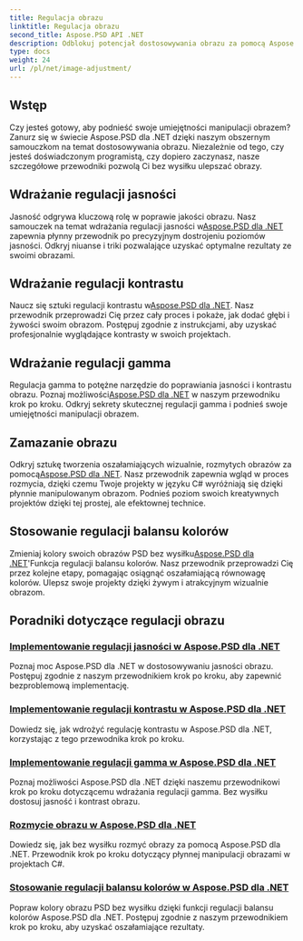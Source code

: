```yaml
---
title: Regulacja obrazu
linktitle: Regulacja obrazu
second_title: Aspose.PSD API .NET
description: Odblokuj potencjał dostosowywania obrazu za pomocą Aspose.PSD dla .NET. Zapoznaj się z samouczkami dotyczącymi jasności, kontrastu i balansu kolorów, aby opanować manipulację obrazem.
type: docs
weight: 24
url: /pl/net/image-adjustment/
---
```

## Wstęp

Czy jesteś gotowy, aby podnieść swoje umiejętności manipulacji obrazem? Zanurz się w świecie Aspose.PSD dla .NET dzięki naszym obszernym samouczkom na temat dostosowywania obrazu. Niezależnie od tego, czy jesteś doświadczonym programistą, czy dopiero zaczynasz, nasze szczegółowe przewodniki pozwolą Ci bez wysiłku ulepszać obrazy.

## Wdrażanie regulacji jasności

 Jasność odgrywa kluczową rolę w poprawie jakości obrazu. Nasz samouczek na temat wdrażania regulacji jasności w[Aspose.PSD dla .NET](./brightness-adjustment/) zapewnia płynny przewodnik po precyzyjnym dostrojeniu poziomów jasności. Odkryj niuanse i triki pozwalające uzyskać optymalne rezultaty ze swoimi obrazami.

## Wdrażanie regulacji kontrastu

 Naucz się sztuki regulacji kontrastu w[Aspose.PSD dla .NET](./contrast-adjustment/). Nasz przewodnik przeprowadzi Cię przez cały proces i pokaże, jak dodać głębi i żywości swoim obrazom. Postępuj zgodnie z instrukcjami, aby uzyskać profesjonalnie wyglądające kontrasty w swoich projektach.

## Wdrażanie regulacji gamma

Regulacja gamma to potężne narzędzie do poprawiania jasności i kontrastu obrazu. Poznaj możliwości[Aspose.PSD dla .NET](./gamma-adjustment/) w naszym przewodniku krok po kroku. Odkryj sekrety skutecznej regulacji gamma i podnieś swoje umiejętności manipulacji obrazem.

## Zamazanie obrazu

 Odkryj sztukę tworzenia oszałamiających wizualnie, rozmytych obrazów za pomocą[Aspose.PSD dla .NET](./blur-image/). Nasz przewodnik zapewnia wgląd w proces rozmycia, dzięki czemu Twoje projekty w języku C# wyróżniają się dzięki płynnie manipulowanym obrazom. Podnieś poziom swoich kreatywnych projektów dzięki tej prostej, ale efektownej technice.

## Stosowanie regulacji balansu kolorów

 Zmieniaj kolory swoich obrazów PSD bez wysiłku[Aspose.PSD dla .NET](./color-balance-adjustment/)'Funkcja regulacji balansu kolorów. Nasz przewodnik przeprowadzi Cię przez kolejne etapy, pomagając osiągnąć oszałamiającą równowagę kolorów. Ulepsz swoje projekty dzięki żywym i atrakcyjnym wizualnie obrazom.

## Poradniki dotyczące regulacji obrazu
### [Implementowanie regulacji jasności w Aspose.PSD dla .NET](./brightness-adjustment/)
Poznaj moc Aspose.PSD dla .NET w dostosowywaniu jasności obrazu. Postępuj zgodnie z naszym przewodnikiem krok po kroku, aby zapewnić bezproblemową implementację.
### [Implementowanie regulacji kontrastu w Aspose.PSD dla .NET](./contrast-adjustment/)
Dowiedz się, jak wdrożyć regulację kontrastu w Aspose.PSD dla .NET, korzystając z tego przewodnika krok po kroku.
### [Implementowanie regulacji gamma w Aspose.PSD dla .NET](./gamma-adjustment/)
Poznaj możliwości Aspose.PSD dla .NET dzięki naszemu przewodnikowi krok po kroku dotyczącemu wdrażania regulacji gamma. Bez wysiłku dostosuj jasność i kontrast obrazu.
### [Rozmycie obrazu w Aspose.PSD dla .NET](./blur-image/)
Dowiedz się, jak bez wysiłku rozmyć obrazy za pomocą Aspose.PSD dla .NET. Przewodnik krok po kroku dotyczący płynnej manipulacji obrazami w projektach C#.
### [Stosowanie regulacji balansu kolorów w Aspose.PSD dla .NET](./color-balance-adjustment/)
Popraw kolory obrazu PSD bez wysiłku dzięki funkcji regulacji balansu kolorów Aspose.PSD dla .NET. Postępuj zgodnie z naszym przewodnikiem krok po kroku, aby uzyskać oszałamiające rezultaty.
